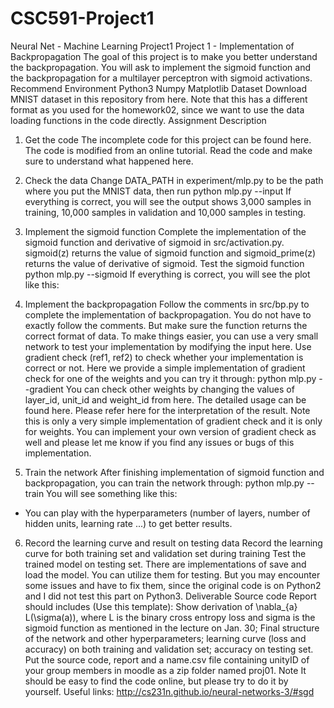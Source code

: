 # CSC591-Project1
Neural Net - Machine Learning Project1
Project 1 - Implementation of Backpropagation
The goal of this project is to make you better understand the backpropagation.
You will ask to implement the sigmoid function and the backpropagation for a multilayer perceptron with sigmoid activations.
Recommend Environment
Python3
Numpy
Matplotlib
Dataset
Download MNIST dataset in this repository from here. Note that this has a different format as you used for the homework02, since we want to use the data loading functions in the code directly.
Assignment Description
1. Get the code
The incomplete code for this project can be found here. The code is modified from an online tutorial.
Read the code and make sure to understand what happened here.
2. Check the data
Change DATA_PATH in experiment/mlp.py to be the path where you put the MNIST data, then run
python mlp.py --input
If everything is correct, you will see the output shows 3,000 samples in training, 10,000 samples in validation and 10,000 samples in testing.

3. Implement the sigmoid function
Complete the implementation of the sigmoid function and derivative of sigmoid in src/activation.py.
sigmoid(z) returns the value of sigmoid function and sigmoid_prime(z) returns the value of derivative of sigmoid.
Test the sigmoid function
python mlp.py --sigmoid
If everything is correct, you will see the plot like this:



4. Implement the backpropagation
Follow the comments in src/bp.py to complete the implementation of backpropagation.
You do not have to exactly follow the comments. But make sure the function returns the correct format of data.
To make things easier, you can use a very small network to test your implementation by modifying the input here.
Use gradient check (ref1, ref2) to check whether your implementation is correct or not. Here we provide a simple implementation of gradient check for one of the weights and you can try it through:
python mlp.py --gradient
You can check other weights by changing the values of layer_id, unit_id and weight_id from here.
The detailed usage can be found here.
Please refer here for the interpretation of the result.
Note this is only a very simple implementation of gradient check and it is only for weights. You can implement your own version of gradient check as well and please let me know if you find any issues or bugs of this implementation.
5. Train the network
After finishing implementation of sigmoid function and backpropagation, you can train the network through:
python mlp.py --train
You will see something like this:



- You can play with the hyperparameters (number of layers, number of hidden units, learning rate ...) to get better results.
6. Record the learning curve and result on testing data
Record the learning curve for both training set and validation set during training
Test the trained model on testing set. There are implementations of save and load the model. You can utilize them for testing. But you may encounter some issues and have to fix them, since the original code is on Python2 and I did not test this part on Python3.
Deliverable
Source code
Report should includes (Use this template):
Show derivation of  \nabla_{a} L(\sigma(a)), where L is the binary cross entropy loss and sigma is the sigmoid function as mentioned in the lecture on Jan. 30;
Final structure of the network and other hyperparameters;
learning curve (loss and accuracy) on both training and validation set;
accuracy on testing set.
Put the source code, report and a name.csv file containing unityID of your group members in moodle as a zip folder named proj01.
Note
It should be easy to find the code online, but please try to do it by yourself.
Useful links:
http://cs231n.github.io/neural-networks-3/#sgd
